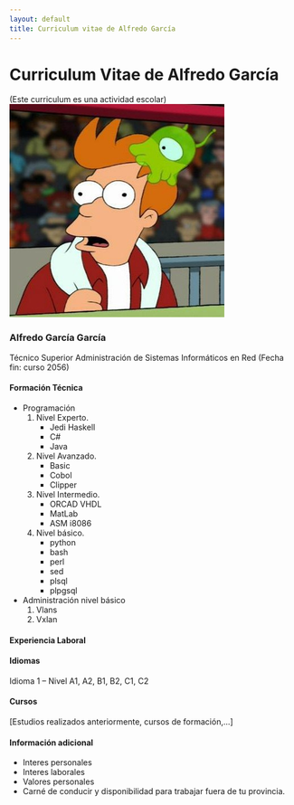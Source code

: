 ```yaml
---
layout: default
title: Curriculum vitae de Alfredo García
---
```


# Curriculum Vitae de Alfredo García
(Este curriculum es una actividad escolar)
![alt text](images/photo.png?raw_true "Este soy yo")

### Alfredo García García
Técnico Superior Administración de Sistemas Informáticos en Red (Fecha fin: curso 2056)

#### Formación Técnica
- Programación
    1. Nivel Experto.
        * Jedi Haskell
        * C#
        * Java
    2. Nivel Avanzado.
        * Basic
        * Cobol
        * Clipper
    3. Nivel Intermedio.
        * ORCAD VHDL
        * MatLab
        * ASM i8086
    4. Nivel básico.
        * python
        * bash
        * perl
        * sed
        * plsql
        * plpgsql
- Administración nivel básico
    1. Vlans
    2. Vxlan

#### Experiencia Laboral


#### Idiomas
Idioma 1 – Nivel A1, A2, B1, B2, C1, C2

#### Cursos
[Estudios realizados anteriormente, cursos de formación,...]

#### Información adicional
- Interes personales
- Interes laborales
- Valores personales
- Carné de conducir y disponibilidad para trabajar fuera de tu provincia.
